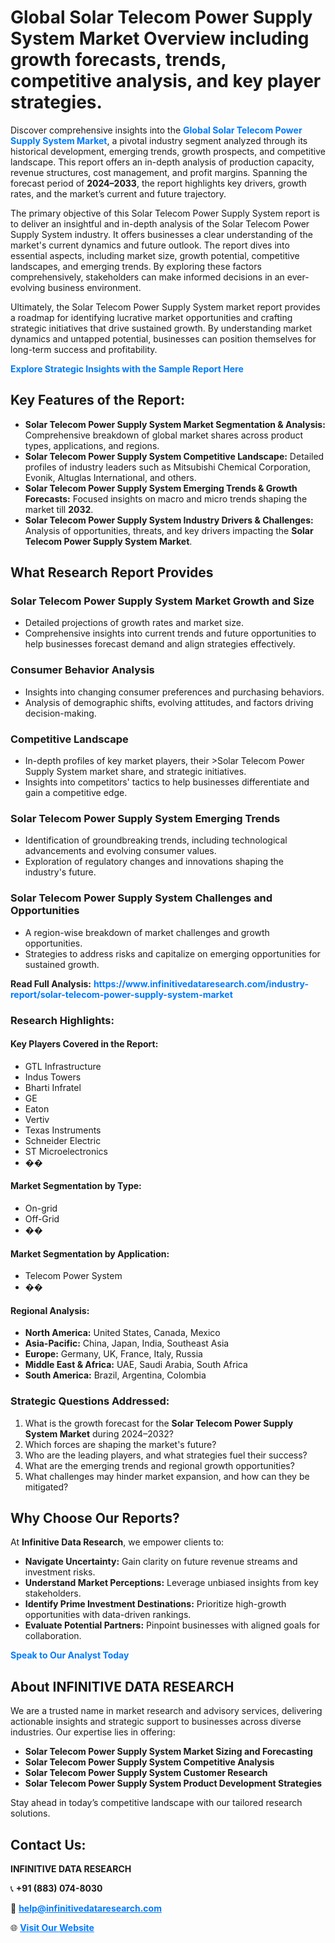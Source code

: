 <h1>Global Solar Telecom Power Supply System Market Overview including growth forecasts, trends, competitive analysis, and key player strategies.</h1>
<p>
Discover comprehensive insights into the 
<a href="https://www.infinitivedataresearch.com/industry-report/solar-telecom-power-supply-system-market" rel="dofollow" style="color: #007BFF; text-decoration: none;"><strong>Global Solar Telecom Power Supply System Market</strong></a>, a pivotal industry segment analyzed through its historical development, emerging trends, growth prospects, and competitive landscape. This report offers an in-depth analysis of production capacity, revenue structures, cost management, and profit margins. Spanning the forecast period of <strong>2024–2033</strong>, the report highlights key drivers, growth rates, and the market’s current and future trajectory.
</p>
<p>
The primary objective of this Solar Telecom Power Supply System report is to deliver an insightful and in-depth analysis of the Solar Telecom Power Supply System industry. It offers businesses a clear understanding of the market's current dynamics and future outlook. The report dives into essential aspects, including market size, growth potential, competitive landscapes, and emerging trends. By exploring these factors comprehensively, stakeholders can make informed decisions in an ever-evolving business environment.
</p>
<p>
Ultimately, the Solar Telecom Power Supply System market report provides a roadmap for identifying lucrative market opportunities and crafting strategic initiatives that drive sustained growth. By understanding market dynamics and untapped potential, businesses can position themselves for long-term success and profitability.
</p>
<p>
<a href="https://www.infinitivedataresearch.com/request-sample/reportId=109443" style="color: #007BFF; text-decoration: none;"><strong>Explore Strategic Insights with the Sample Report Here</strong></a>
</p>

<h2>Key Features of the Report:</h2>
<ul>
<li><strong>Solar Telecom Power Supply System Market Segmentation & Analysis:</strong> Comprehensive breakdown of global market shares across product types, applications, and regions.</li>
<li><strong>Solar Telecom Power Supply System Competitive Landscape:</strong> Detailed profiles of industry leaders such as Mitsubishi Chemical Corporation, Evonik, Altuglas International, and others.</li>
<li><strong>Solar Telecom Power Supply System Emerging Trends & Growth Forecasts:</strong> Focused insights on macro and micro trends shaping the market till <strong>2032</strong>.</li>
<li><strong>Solar Telecom Power Supply System Industry Drivers & Challenges:</strong> Analysis of opportunities, threats, and key drivers impacting the <strong>Solar Telecom Power Supply System Market</strong>.</li>
</ul>

<h2>What Research Report Provides</h2>
<h3>Solar Telecom Power Supply System Market Growth and Size</h3>
<ul>
<li>Detailed projections of growth rates and market size.</li>
<li>Comprehensive insights into current trends and future opportunities to help businesses forecast demand and align strategies effectively.</li>
</ul>

<h3>Consumer Behavior Analysis</h3>
<ul>
<li>Insights into changing consumer preferences and purchasing behaviors.</li>
<li>Analysis of demographic shifts, evolving attitudes, and factors driving decision-making.</li>
</ul>

<h3>Competitive Landscape</h3>
<ul>
<li>In-depth profiles of key market players, their >Solar Telecom Power Supply System market share, and strategic initiatives.</li>
<li>Insights into competitors' tactics to help businesses differentiate and gain a competitive edge.</li>
</ul>

<h3>Solar Telecom Power Supply System Emerging Trends</h3>
<ul>
<li>Identification of groundbreaking trends, including technological advancements and evolving consumer values.</li>
<li>Exploration of regulatory changes and innovations shaping the industry's future.</li>
</ul>

<h3>Solar Telecom Power Supply System Challenges and Opportunities</h3>
<ul>
<li>A region-wise breakdown of market challenges and growth opportunities.</li>
<li>Strategies to address risks and capitalize on emerging opportunities for sustained growth.</li>
</ul>
<p><strong>Read Full Analysis:</strong> <a href="https://www.infinitivedataresearch.com/industry-report/solar-telecom-power-supply-system-market" rel="dofollow" style="color: #007BFF; text-decoration: none;"><strong>https://www.infinitivedataresearch.com/industry-report/solar-telecom-power-supply-system-market</strong></a></p>
<h3>Research Highlights:</h3>
<h4>Key Players Covered in the Report:</h4>
<ul><li>GTL Infrastructure</li><li>Indus Towers</li><li>Bharti Infratel</li><li>GE</li><li>Eaton</li><li>Vertiv</li><li>Texas Instruments</li><li>Schneider Electric</li><li>ST Microelectronics</li><li>��</li></ul>
<h4>Market Segmentation by Type:</h4>
<ul><li>On-grid</li><li>Off-Grid</li><li>��</li></ul>
<h4>Market Segmentation by Application:</h4>
<ul><li>Telecom Power System</li><li>��</li></ul>

<h4>Regional Analysis:</h4>
<ul>
<li><strong>North America:</strong> United States, Canada, Mexico</li>
<li><strong>Asia-Pacific:</strong> China, Japan, India, Southeast Asia</li>
<li><strong>Europe:</strong> Germany, UK, France, Italy, Russia</li>
<li><strong>Middle East & Africa:</strong> UAE, Saudi Arabia, South Africa</li>
<li><strong>South America:</strong> Brazil, Argentina, Colombia</li>
</ul>

<h3>Strategic Questions Addressed:</h3>
<ol>
<li>What is the growth forecast for the <strong>Solar Telecom Power Supply System Market</strong> during 2024–2032?</li>
<li>Which forces are shaping the market's future?</li>
<li>Who are the leading players, and what strategies fuel their success?</li>
<li>What are the emerging trends and regional growth opportunities?</li>
<li>What challenges may hinder market expansion, and how can they be mitigated?</li>
</ol>

<h2>Why Choose Our Reports?</h2>
<p>At <strong>Infinitive Data Research</strong>, we empower clients to:</p>
<ul>
<li><strong>Navigate Uncertainty:</strong> Gain clarity on future revenue streams and investment risks.</li>
<li><strong>Understand Market Perceptions:</strong> Leverage unbiased insights from key stakeholders.</li>
<li><strong>Identify Prime Investment Destinations:</strong> Prioritize high-growth opportunities with data-driven rankings.</li>
<li><strong>Evaluate Potential Partners:</strong> Pinpoint businesses with aligned goals for collaboration.</li>
</ul>
<p><a href="https://www.infinitivedataresearch.com/industry-report/solar-telecom-power-supply-system-market" rel="dofollow" style="color: #007BFF; text-decoration: none;"><strong>Speak to Our Analyst Today</strong></a></p>

<h2>About INFINITIVE DATA RESEARCH</h2>
<p>We are a trusted name in market research and advisory services, delivering actionable insights and strategic support to businesses across diverse industries. Our expertise lies in offering:</p>
<ul>
<li><strong>Solar Telecom Power Supply System Market Sizing and Forecasting</strong></li>
<li><strong>Solar Telecom Power Supply System Competitive Analysis</strong></li>
<li><strong>Solar Telecom Power Supply System Customer Research</strong></li>
<li><strong>Solar Telecom Power Supply System Product Development Strategies</strong></li>
</ul>
<p>Stay ahead in today’s competitive landscape with our tailored research solutions.</p>

<h2>Contact Us:</h2>
<p><strong>INFINITIVE DATA RESEARCH</strong></p>
<p>📞 <strong>+91 (883) 074-8030</strong></p>
<p>📧 <strong><a href="mailto:help@infinitivedataresearch.com" style="color: #007BFF;">help@infinitivedataresearch.com</a></strong></p>
<p>🌐 <strong><a href="https://www.infinitivedataresearch.com" rel="dofollow" style="color: #007BFF;">Visit Our Website</a></strong></p>